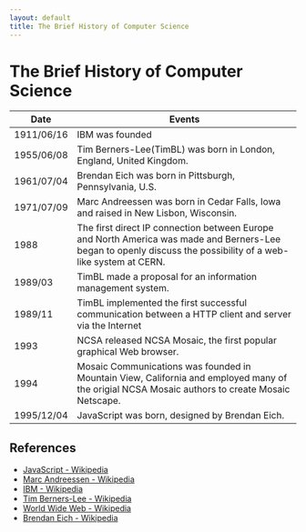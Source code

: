 ```yaml
---
layout: default
title: The Brief History of Computer Science
---
```


# The Brief History of Computer Science

| Date | Events |
| --- | --- |
| 1911/06/16 | IBM was founded |
| 1955/06/08 | Tim Berners-Lee(TimBL) was born in London, England, United Kingdom. |
| 1961/07/04 | Brendan Eich was born in Pittsburgh, Pennsylvania, U.S. |
| 1971/07/09 | Marc Andreessen was born in Cedar Falls, Iowa and raised in New Lisbon, Wisconsin. |
| 1988 | The first direct IP connection between Europe and North America was made and Berners-Lee began to openly discuss the possibility of a web-like system at CERN. |
| 1989/03 | TimBL made a proposal for an information management system. |
| 1989/11 | TimBL implemented the first successful communication between a HTTP client and server via the Internet |
| 1993 | NCSA released NCSA Mosaic, the first popular graphical Web browser. |
| 1994 | Mosaic Communications was founded in Mountain View, California and employed many of the origial NCSA Mosaic authors to create Mosaic Netscape. |
| 1995/12/04 | JavaScript was born, designed by Brendan Eich. |

## References
* [JavaScript - Wikipedia](https://en.wikipedia.org/wiki/JavaScript#History)
* [Marc Andreessen - Wikipedia](https://en.wikipedia.org/wiki/Marc_Andreessen)
* [IBM - Wikipedia](https://en.wikipedia.org/wiki/IBM)
* [Tim Berners-Lee - Wikipedia](https://en.wikipedia.org/wiki/Tim_Berners-Lee)
* [World Wide Web - Wikipedia](https://en.wikipedia.org/wiki/World_Wide_Web)
* [Brendan Eich - Wikipedia](https://en.wikipedia.org/wiki/Brendan_Eich)
